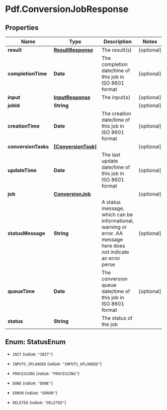 # Pdf.ConversionJobResponse

## Properties
Name | Type | Description | Notes
------------ | ------------- | ------------- | -------------
**result** | [**ResultResponse**](ResultResponse.md) | The result(s) | [optional] 
**completionTime** | **Date** | The completion date/time of this job in ISO 8601 format | [optional] 
**input** | [**InputResponse**](InputResponse.md) | The input(s) | [optional] 
**jobId** | **String** |  | [optional] 
**creationTime** | **Date** | The creation date/time of this job in ISO 8601 format | [optional] 
**conversionTasks** | [**[ConversionTask]**](ConversionTask.md) |  | [optional] 
**updateTime** | **Date** | The last update date/time of this job in ISO 8601 format | [optional] 
**job** | [**ConversionJob**](ConversionJob.md) |  | [optional] 
**statusMessage** | **String** | A status message, which can be informational, warning or error. AA message here does not indicate an error perse | [optional] 
**queueTime** | **Date** | The conversion queue date/time of this job in ISO 8601 format | [optional] 
**status** | **String** | The status of the job | 


<a name="StatusEnum"></a>
## Enum: StatusEnum


* `INIT` (value: `"INIT"`)

* `INPUTS_UPLOADED` (value: `"INPUTS_UPLOADED"`)

* `PROCESSING` (value: `"PROCESSING"`)

* `DONE` (value: `"DONE"`)

* `ERROR` (value: `"ERROR"`)

* `DELETED` (value: `"DELETED"`)




